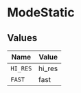 # ModeStatic


## Values

| Name     | Value    |
| -------- | -------- |
| `HI_RES` | hi_res   |
| `FAST`   | fast     |
